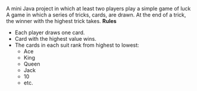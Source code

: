 A mini Java project in which at least two players play a simple game of luck
A game in which a series of tricks, cards, are drawn. At the end of a trick, the winner with the highest trick takes.
**Rules**
- Each player draws one card.
- Card with the highest value wins.
- The cards in each suit rank from highest to lowest:
    - Ace
    - King
    - Queen
    - Jack
    - 10
    - etc.